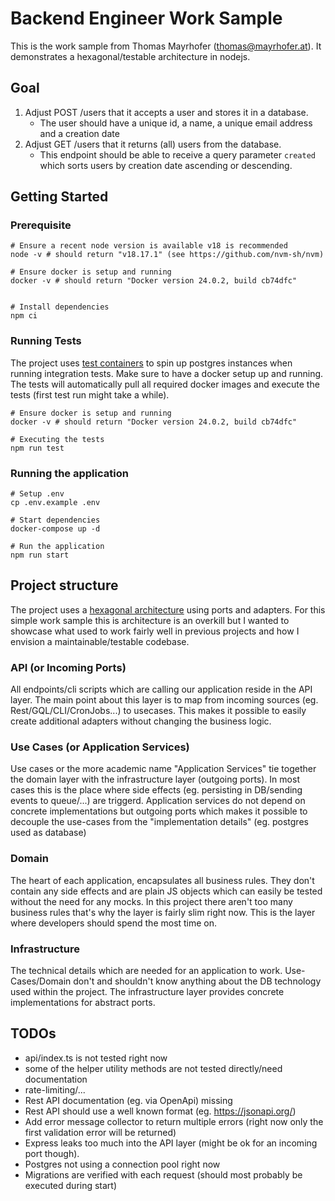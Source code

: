 # Backend Engineer Work Sample

This is the work sample from Thomas Mayrhofer (thomas@mayrhofer.at). It demonstrates a hexagonal/testable architecture
in nodejs.

## Goal
1. Adjust POST /users that it accepts a user and stores it in a database.
   * The user should have a unique id, a name, a unique email address and a creation date
2. Adjust GET /users that it returns (all) users from the database.
   * This endpoint should be able to receive a query parameter `created` which sorts users by creation date ascending or descending.


## Getting Started

### Prerequisite 
```
# Ensure a recent node version is available v18 is recommended
node -v # should return "v18.17.1" (see https://github.com/nvm-sh/nvm)

# Ensure docker is setup and running 
docker -v # should return "Docker version 24.0.2, build cb74dfc"


# Install dependencies
npm ci 
```

### Running Tests

The project uses [test containers](https://node.testcontainers.org/modules/postgresql/) to spin up postgres instances 
when running integration tests. Make sure to have a docker setup up and running. The tests will automatically pull all 
required docker images and execute the tests (first test run might take a while).

```
# Ensure docker is setup and running 
docker -v # should return "Docker version 24.0.2, build cb74dfc"

# Executing the tests
npm run test
```

### Running the application

```
# Setup .env 
cp .env.example .env

# Start dependencies 
docker-compose up -d

# Run the application
npm run start
```

## Project structure

The project uses a [hexagonal architecture](https://medium.com/ssense-tech/hexagonal-architecture-there-are-always-two-sides-to-every-story-bc0780ed7d9c) 
using ports and adapters. For this simple work sample this is architecture is an overkill but I wanted to showcase what
used to work fairly well in previous projects and how I envision a maintainable/testable codebase.

### API (or Incoming Ports)

All endpoints/cli scripts which are calling our application reside in the API layer. The main point about this layer is
to map from incoming sources (eg. Rest/GQL/CLI/CronJobs...) to usecases. This makes it possible to easily create additional
adapters without changing the business logic.

### Use Cases (or Application Services)

Use cases or the more academic name "Application Services" tie together the domain layer with the infrastructure layer 
(outgoing ports). In most cases this is the place where side effects (eg. persisting in DB/sending events to queue/...) 
are triggerd. Application services do not depend on concrete implementations but outgoing ports which makes it possible 
to decouple the use-cases from the "implementation details" (eg. postgres used as database)

### Domain 

The heart of each application, encapsulates all business rules. They don't contain any side effects and are plain
JS objects which can easily be tested without the need for any mocks. In this project there aren't too many business
rules that's why the layer is fairly slim right now. This is the layer where developers should spend the most time on. 

### Infrastructure

The technical details which are needed for an application to work. Use-Cases/Domain don't and shouldn't know anything 
about the DB technology used within the project. The infrastructure layer provides concrete implementations for abstract
ports.


## TODOs
 
- api/index.ts is not tested right now
- some of the helper utility methods are not tested directly/need documentation
- rate-limiting/...
- Rest API documentation (eg. via OpenApi) missing
- Rest API should use a well known format (eg. https://jsonapi.org/)
- Add error message collector to return multiple errors (right now only the first validation error will be returned)
- Express leaks too much into the API layer (might be ok for an incoming port though).
- Postgres not using a connection pool right now
- Migrations are verified with each request (should most probably be executed during start)
